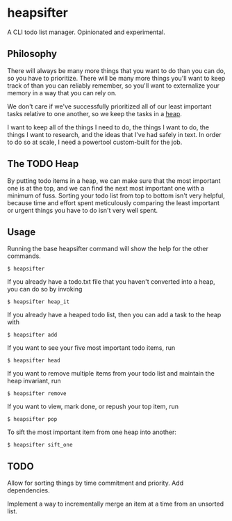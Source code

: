 # heapsifter
A CLI todo list manager. Opinionated and experimental.

## Philosophy

There will always be many more things that you want to do than you can do, so you have to prioritize. There will be many more things you'll want to keep track of than you can reliably remember, so you'll want to externalize your memory in a way that you can rely on. 

We don't care if we've successfully prioritized all of our least important tasks relative to one another, so we keep the tasks in a [heap](https://en.wikipedia.org/wiki/Heap_(data_structure)).

I want to keep all of the things I need to do, the things I want to do, the things I want to research, and the ideas that I've had safely in text. In order to do so at scale, I need a powertool custom-built for the job. 

## The TODO Heap

By putting todo items in a heap, we can make sure that the most important one is at the top, and we can find the next most important one with a minimum of fuss. Sorting your todo list from top to bottom isn't very helpful, because time and effort spent meticulously comparing the least important or urgent things you have to do isn't very well spent.

## Usage

Running the base heapsifter command will show the help for the other commands.

`$ heapsifter` 

If you already have a todo.txt file that you haven't converted into a heap, you can do so by invoking

`$ heapsifter heap_it`

If you already have a heaped todo list, then you can add a task to the heap with

`$ heapsifter add`

If you want to see your five most important todo items, run 

`$ heapsifter head`

If you want to remove multiple items from your todo list and maintain the heap invariant, run 

`$ heapsifter remove`

If you want to view, mark done, or repush your top item, run

`$ heapsifter pop`

To sift the most important item from one heap into another:

`$ heapsifter sift_one`

## TODO

Allow for sorting things by time commitment and priority. Add dependencies.

Implement a way to incrementally merge an item at a time from an unsorted list.
